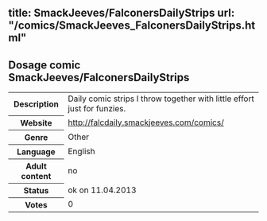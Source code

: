 title: SmackJeeves/FalconersDailyStrips
url: "/comics/SmackJeeves_FalconersDailyStrips.html"
---
Dosage comic SmackJeeves/FalconersDailyStrips
-----------------------------------------

<table class="comicinfo">
<tr>
<th>Description</th><td>Daily comic strips I throw together with little effort just for funzies.</td>
</tr>
<tr>
<th>Website</th><td><a href="http://falcdaily.smackjeeves.com/comics/">http://falcdaily.smackjeeves.com/comics/</a></td>
</tr>
<tr>
<th>Genre</th><td>Other</td>
</tr>
<tr>
<th>Language</th><td>English</td>
</tr>
<tr>
<th>Adult content</th><td>no</td>
</tr>
<tr>
<th>Status</th><td>ok on 11.04.2013</td>
</tr>
<tr>
<th>Votes</th><td>0</div></td>
</tr>
</table>
